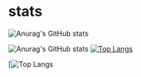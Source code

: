 # stats
![Anurag's GitHub stats](https://github-readme-stats.vercel.app/api?username=staviasz&show_icons=true&theme=highcontrast)

![Anurag's GitHub stats](https://github-readme-stats.vercel.app/api?username=anuraghazra&show_icons=true&theme=transparent)
[![Top Langs](https://github-readme-stats.vercel.app/api/top-langs/?username=staviasz)](https://github.com/anuraghazra/github-readme-stats)

[![Top Langs](https://github-readme-stats.vercel.app/api/top-langs/?username=staviasz&show_icons=true&theme=highcontrast)
